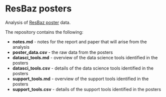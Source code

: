 # ResBaz posters

Analysis of [ResBaz poster](http://melbourne.resbaz.edu.au/post/108054124634/the-resbaz-poster-session-with-a-difference) data.

The repository contains the following:
* **notes.md** - notes for the report and paper that will arise from the analysis
* **poster_data.csv** - the raw data from the posters
* **datasci_tools.md** - overview of the data science tools identified in the posters
* **datasci_tools.csv** - details of the data science tools identified in the posters
* **support_tools.md** - overview of the support tools identified in the posters
* **support_tools.csv** - details of the support tools identified in the posters




